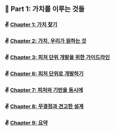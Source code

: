 ## 🌈 Part 1: 가치를 이루는 것들

### ✌️ [Chapter 1: 가치 찾기](https://github.com/saseungmin/reading_books_record_repository/blob/master/The%20Nature%20of%20Software%20Development/PART%201/Chapter%201.md)

### ✌️ [Chapter 2: 가치, 우리가 원하는 것](https://github.com/saseungmin/reading_books_record_repository/blob/master/The%20Nature%20of%20Software%20Development/PART%201/Chapter%202.md)

### ✌️ [Chapter 3: 피처 단위 개발을 위한 가이드라인](https://github.com/saseungmin/reading_books_record_repository/blob/master/The%20Nature%20of%20Software%20Development/PART%201/Chapter%203.md)

### ✌️ [Chapter 6: 피처 단위로 개발하기](https://github.com/saseungmin/reading_books_record_repository/blob/master/The%20Nature%20of%20Software%20Development/PART%201/Chapter%206.md)

### ✌ [Chapter 7: 피처와 기반을 동시에](https://github.com/saseungmin/reading_books_record_repository/blob/master/The%20Nature%20of%20Software%20Development/PART%201/Chapter%207.md)

### ✌ [Chapter 8: 무결점과 견고한 설계](https://github.com/saseungmin/reading_books_record_repository/blob/master/The%20Nature%20of%20Software%20Development/PART%201/Chapter%208.md)

### ✌ [Chapter 9: 요약](https://github.com/saseungmin/reading_books_record_repository/blob/master/The%20Nature%20of%20Software%20Development/PART%201/Chapter%209.md)